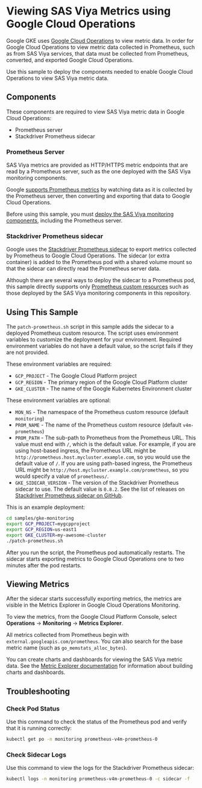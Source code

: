 # Viewing SAS Viya Metrics using Google Cloud Operations

Google GKE uses [Google Cloud Operations](https://cloud.google.com/products/operations)
to view metric data. In order for Google Cloud Operations to view metric data
collected in Prometheus, such as from SAS Viya services, that data must be
collected from Prometheus, converted, and exported Google Cloud Operations.

Use this sample to deploy the components needed to enable Google Cloud
Operations to view SAS Viya metric data.

## Components

These components are required to view SAS Viya metric data in Google Cloud
Operations:

- Prometheus server
- Stackdriver Prometheus sidecar

### Prometheus Server

SAS Viya metrics are provided as HTTP/HTTPS metric endpoints that are read by
a Prometheus server, such as the one deployed with the SAS Viya monitoring
components.

Google [supports Prometheus metrics](https://cloud.google.com/stackdriver/docs/solutions/gke/prometheus)
by watching data as it is collected by the Prometheus server, then converting
and exporting that data to Google Cloud Operations.

Before using this sample, you must [deploy the SAS Viya monitoring components](../README.md),
including the Prometheus server.

### Stackdriver Prometheus sidecar

Google uses the [Stackdriver Prometheus sidecar](https://github.com/Stackdriver/stackdriver-prometheus-sidecar)
to export metrics collected by Prometheus to Google Cloud Operations. The
sidecar (or extra container) is added to the Prometheus pod with a shared
volume mount so that the sidecar can directly read the Prometheus server data.

Although there are several ways to deploy the sidecar to a Prometheus pod,
this sample directly supports only
[Prometheus custom resources](https://github.com/prometheus-operator/prometheus-operator/blob/master/Documentation/api.md#prometheus)
such as those deployed by the SAS Viya monitoring components in
this repository.

## Using This Sample

The `patch-prometheus.sh` script in this sample adds the sidecar to a deployed
Prometheus custom resource. The script uses environment variables to customize
the deployment for your environment. Required environment variables do not have
a default value, so the script fails if they are not provided.

These environment variables are required:

- `GCP_PROJECT` - The Google Cloud Platform project
- `GCP_REGION` - The primary region of the Google Cloud Platform cluster
- `GKE_CLUSTER` - The name of the Google Kubernetes Environment cluster

These environment variables are optional:

- `MON_NS` - The namespace of the Prometheus custom resource (default
`monitoring`)
- `PROM_NAME` - The name of the Prometheus custom resource (default
`v4m-prometheus`)
- `PROM_PATH` - The sub-path to Prometheus from the Prometheus URL. This
value must end with `/`, which is the default value. For example, if you are
using host-based ingress, the Prometheus URL might be
`http://prometheus.host.mycluster.example.com`, so you would use the default
value of `/`. If you are using path-based ingress, the Prometheus URL might be
`http://host.mycluster.example.com/prometheus`, so you would specify a value
of `prometheus/`.
- `GKE_SIDECAR_VERSION` - The version of the Stackdriver Prometheus sidecar to
use. The default value is `0.8.2`. See the list of releases on [Stackdriver
Prometheus sidecar on GitHub](https://github.com/Stackdriver/stackdriver-prometheus-sidecar/releases).

This is an example deployment:

```bash
cd samples/gke-monitoring
export GCP_PROJECT=mygcpproject
export GCP_REGION=us-east1
export GKE_CLUSTER=my-awesome-cluster
./patch-prometheus.sh
```

After you run the script, the Prometheus pod automatically restarts. The
sidecar starts exporting metrics to Google Cloud Operations one to two minutes
after the pod restarts.

## Viewing Metrics

After the sidecar starts successfully exporting metrics, the metrics are
visible in the
Metrics Explorer in Google Cloud Operations Monitoring.

To view the metrics, from the Google Cloud Platform Console, select
**Operations** -> **Monitoring** -> **Metrics Explorer**.

All metrics collected from Prometheus begin with
`external.googleapis.com/prometheus`. You can also search for the base metric
name (such as `go_memstats_alloc_bytes`).

You can create charts and dashboards for viewing the SAS Viya metric data. See
the [Metric Explorer documentation](https://cloud.google.com/monitoring/charts/dashboards)
for information about building charts and dashboards.

## Troubleshooting

### Check Pod Status

Use this command to check the status of the Prometheus pod and verify that it
is running correctly:

```bash
kubectl get po -n monitoring prometheus-v4m-prometheus-0
```

### Check Sidecar Logs

Use this command to view the logs for the Stackdriver Prometheus sidecar:

```bash
kubectl logs -n monitoring prometheus-v4m-prometheus-0 -c sidecar -f
```
